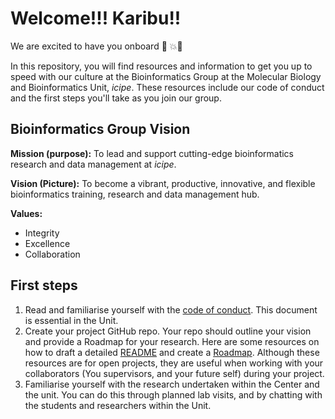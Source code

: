 # Welcome!!! Karibu!!

We are excited to have you onboard :tada: :boom::open_hands:

In this repository, you will find resources and information to get you up to speed with our culture at the Bioinformatics Group at the Molecular Biology and Bioinformatics Unit, *icipe*. These resources include our code of conduct and the first steps you'll take as you join our group. 

## Bioinformatics Group Vision
**Mission (purpose):** To lead and support cutting-edge bioinformatics research and data management at *icipe*.

**Vision (Picture):** To become a vibrant, productive, innovative, and flexible bioinformatics training, research and data management hub.

**Values:**
- Integrity
- Excellence
- Collaboration


## First steps
1. Read and familiarise yourself with the [code of conduct](CODE_OF_CONDUCT.md). This document is essential in the Unit.
2. Create your project GitHub repo. Your repo should outline your vision and provide a Roadmap for your research. Here are some resources on how to draft a detailed [README](https://mozilla.github.io/open-leadership-training-series/articles/opening-your-project/write-a-great-project-readme/) and create a [Roadmap](https://mozilla.github.io/open-leadership-training-series/articles/opening-your-project/start-your-project-roadmap/).  Although these resources are for open projects, they are useful when working with your collaborators (You supervisors, and your future self) during your project.
3. Familiarise yourself with the research undertaken within the Center and the unit. You can do this through planned lab visits, and by chatting with the students and researchers within the Unit. 

